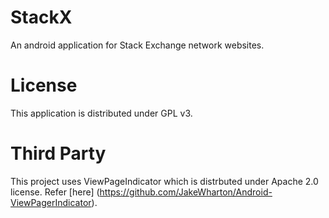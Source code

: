 StackX
======

An android application for Stack Exchange network websites.

License
=======

This application is distributed under GPL v3.


Third Party
===========

This project uses ViewPageIndicator which is distrbuted under Apache 2.0 license. Refer [here] (https://github.com/JakeWharton/Android-ViewPagerIndicator).
